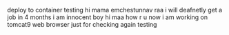 deploy to container testing
hi mama emchestunnav raa
i will deafnetly get a job in 4 months
i am innocent boy
hi maa how r u
now i am working on tomcat9 web browser
just for checking
again testing
